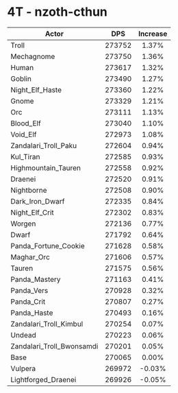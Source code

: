 # 4T - nzoth-cthun
| Actor | DPS | Increase |
|---|:---:|:---:|
|Troll|273752|1.37%|
|Mechagnome|273750|1.36%|
|Human|273617|1.32%|
|Goblin|273490|1.27%|
|Night_Elf_Haste|273360|1.22%|
|Gnome|273329|1.21%|
|Orc|273111|1.13%|
|Blood_Elf|273040|1.10%|
|Void_Elf|272973|1.08%|
|Zandalari_Troll_Paku|272604|0.94%|
|Kul_Tiran|272585|0.93%|
|Highmountain_Tauren|272558|0.92%|
|Draenei|272520|0.91%|
|Nightborne|272508|0.90%|
|Dark_Iron_Dwarf|272335|0.84%|
|Night_Elf_Crit|272302|0.83%|
|Worgen|272136|0.77%|
|Dwarf|271792|0.64%|
|Panda_Fortune_Cookie|271628|0.58%|
|Maghar_Orc|271606|0.57%|
|Tauren|271575|0.56%|
|Panda_Mastery|271163|0.41%|
|Panda_Vers|270928|0.32%|
|Panda_Crit|270807|0.27%|
|Panda_Haste|270493|0.16%|
|Zandalari_Troll_Kimbul|270254|0.07%|
|Undead|270223|0.06%|
|Zandalari_Troll_Bwonsamdi|270201|0.05%|
|Base|270065|0.00%|
|Vulpera|269972|-0.03%|
|Lightforged_Draenei|269926|-0.05%|
